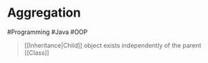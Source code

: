 # Aggregation

#Programming #Java #OOP

> [[Inheritance|Child]] object exists independently of the parent [[Class]]
